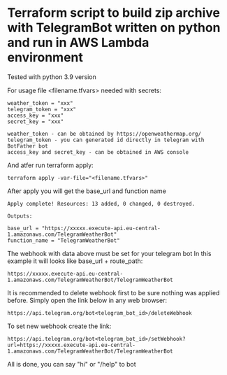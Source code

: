 # Terraform script to build zip archive with TelegramBot written on python and run in AWS Lambda environment
Tested with python 3.9 version

For usage file <filename.tfvars> needed with secrets:
```
weather_token = "xxx"
telegram_token = "xxx"
access_key = "xxx"
secret_key = "xxx"

weather_token - can be obtained by https://openweathermap.org/
telegram_token - you can generated id directly in telegram with BotFather bot
access_key and secret_key - can be obtained in AWS console

```
And atfer run terraform apply:
```
terraform apply -var-file="<filename.tfvars>"
```
After apply you will get the base_url and function name
```
Apply complete! Resources: 13 added, 0 changed, 0 destroyed.

Outputs:

base_url = "https://xxxxx.execute-api.eu-central-1.amazonaws.com/TelegramWeatherBot"
function_name = "TelegramWeatherBot"
```
The webhook with data above must be set for your telegram bot
In this example it will looks like base_url + route_path:
```
https://xxxxx.execute-api.eu-central-1.amazonaws.com/TelegramWeatherBot/TelegramWeatherBot
```
It is recommended to delete webhook first to be sure nothing was applied before. Simply open the link below in any web browser:
```
https://api.telegram.org/bot<telegram_bot_id>/deleteWebhook
```
To set new webhook create the link:
```
https://api.telegram.org/bot<telegram_bot_id>/setWebhook?url=https://xxxxx.execute-api.eu-central-1.amazonaws.com/TelegramWeatherBot/TelegramWeatherBot
```
All is done, you can say "hi" or "/help" to bot 
